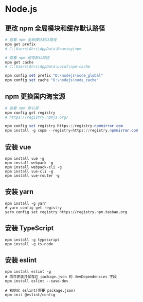 # Node.js

## 更改 npm 全局模块和缓存默认路径

```powershell
# 查看 npm 全局模块默认路径
npm get prefix
# C:\Users\Ahri\AppData\Roaming\npm

# 查看 npm 缓存默认路径
npm get cache
# C:\Users\Ahri\AppData\Local\npm-cache

npm config set prefix "D:\nodejs\node_global"
npm config set cache "D:\nodejs\node_cache"
```

## npm 更换国内淘宝源

```powershell
# 查看 npm 默认源
npm config get registry
# https://registry.npmjs.org/

npm config set registry https://registry.npmmirror.com
npm install -g cnpm --registry=https://registry.npmmirror.com
```

## 安装 vue

```shell
npm install vue -g
npm install webpack -g
npm install webpack-cli -g
npm install vue-cli -g
npm install vue-router -g
```

## 安装 yarn

```shell
npm install -g yarn
# yarn config get registry
yarn config set registry https://registry.npm.taobao.org
```

## 安装 TypeScript

```shell
npm install -g typescript
npm install -g ts-node
```

## 安装 eslint

```shell
npm install eslint -g
# 项目安装并保存在 package.json 的 devDependencies 字段
npm install eslint --save-dev

# 初始化 eslint(需要 package.json)
npm init @eslint/config
```
